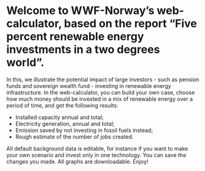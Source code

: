 
# Welcome to WWF-Norway’s web-calculator, based on the report “Five percent renewable energy investments in a two degrees world”. 

In this, we illustrate the potential impact of large investors - such as pension funds and sovereign wealth fund - investing in renewable energy infrastructure. 
In the web-calculator, you can build your own case, choose how much money should be invested in a mix of renewable energy over a period of time, and get the following results:

* Installed capacity annual and total;
* Electricity generation, annual and total;
* Emission saved by not investing in fossil fuels instead;
* Rough estimate of the number of jobs created.

All default background data is editable, for instance if you want to make your own scenario and invest only in one technology. You can save the changes you made. All graphs are downloadable. Enjoy!
